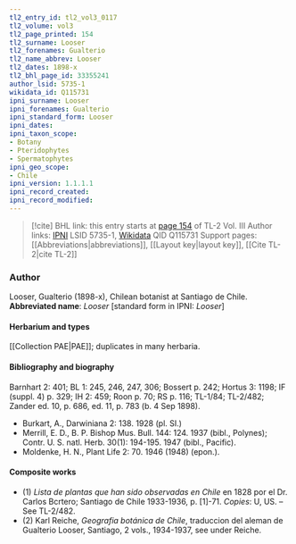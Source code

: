 ```yaml
---
tl2_entry_id: tl2_vol3_0117
tl2_volume: vol3
tl2_page_printed: 154
tl2_surname: Looser
tl2_forenames: Gualterio
tl2_name_abbrev: Looser
tl2_dates: 1898-x
tl2_bhl_page_id: 33355241
author_lsid: 5735-1
wikidata_id: Q115731
ipni_surname: Looser
ipni_forenames: Gualterio
ipni_standard_form: Looser
ipni_dates: 
ipni_taxon_scope: 
- Botany
- Pteridophytes
- Spermatophytes
ipni_geo_scope: 
- Chile
ipni_version: 1.1.1.1
ipni_record_created: 
ipni_record_modified:
---
```


> [!cite] BHL link: this entry starts at [page 154](https://www.biodiversitylibrary.org/page/33355241) of TL-2 Vol. III
> Author links: [IPNI](https://www.ipni.org/a/5735-1) LSID 5735-1, [Wikidata](https://www.wikidata.org/wiki/Q115731) QID Q115731
> Support pages: [[Abbreviations|abbreviations]], [[Layout key|layout key]], [[Cite TL-2|cite TL-2]]

### Author

Looser, Gualterio (1898-x), Chilean botanist at Santiago de Chile. 
**Abbreviated name**: *Looser* \[standard form in IPNI: *Looser*\]

#### Herbarium and types

[[Collection PAE|PAE]]; duplicates in many herbaria.

#### Bibliography and biography

Barnhart 2: 401; BL 1: 245, 246, 247, 306; Bossert p. 242; Hortus 3: 1198; IF (suppl. 4) p. 329; IH 2: 459; Roon p. 70; RS p. 116; TL-1/84; TL-2/482; Zander ed. 10, p. 686, ed. 11, p. 783 (b. 4 Sep 1898).
- Burkart, A., Darwiniana 2: 138. 1928 (pl. SI.)
- Merrill, E. D., B. P. Bishop Mus. Bull. 144: 124. 1937 (bibl., Polynes); Contr. U. S. natl. Herb. 30(1): 194-195. 1947 (bibl., Pacific).
- Moldenke, H. N., Plant Life 2: 70. 1946 (1948) (epon.).

#### Composite works

- (1) *Lista de plantas que han sido observadas en Chile* en 1828 por el Dr. Carlos Bcrtero; Santiago de Chile 1933-1936, p. \[1\]-71. *Copies*: U, US. – See TL-2/482.
- (2) Karl Reiche, *Geografia botánica de Chile*, traduccion del aleman de Gualterio Looser, Santiago, 2 vols., 1934-1937, see under Reiche.

